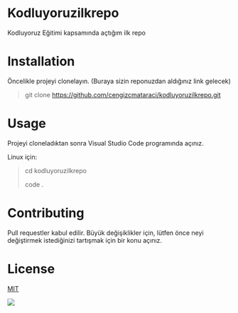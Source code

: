 # Kodluyoruzilkrepo
Kodluyoruz Eğitimi kapsamında açtığım ilk repo

# Installation

Öncelikle projeyi clonelayın. (Buraya sizin reponuzdan aldığınız link gelecek)

>git clone https://github.com/cengizcmataraci/kodluyoruzilkrepo.git

# Usage

Projeyi cloneladıktan sonra Visual Studio Code programında açınız.

Linux için:

>cd kodluyoruzilkrepo 
>
>code .

# Contributing

Pull requestler kabul edilir. Büyük değişiklikler için, lütfen önce neyi değiştirmek istediğinizi tartışmak için bir konu açınız.

# License
[MIT](https://choosealicense.com/licenses/mit/)



![](https://media-exp1.licdn.com/dms/image/C4D1BAQEGoWyZ5wun2g/company-background_10000/0/1652169602399?e=1665792000&v=beta&t=BLzckQTGxp-TuyZj10Sz57_yKYy81NbuyF9fOxqVZ2c)



